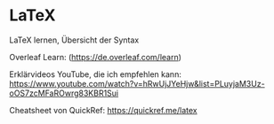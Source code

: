 # LaTeX
LaTeX lernen, Übersicht der Syntax

Overleaf Learn:
(https://de.overleaf.com/learn)

Erklärvideos YouTube, die ich empfehlen kann:
https://www.youtube.com/watch?v=hRwUjJYeHjw&list=PLuyjaM3Uz-oOS7zcMFaROwrg83KBR1Sui

Cheatsheet von QuickRef:
https://quickref.me/latex
